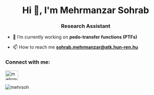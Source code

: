 <h1 align="center">Hi 👋, I'm Mehrmanzar Sohrab</h1>
<h3 align="center">Research Assistant</h3>

- 🔭 I’m currently working on **pedo-transfer functions (PTFs)**

- 📫 How to reach me **sohrab.mehrmanzar@atk.hun-ren.hu**

<h3 align="left">Connect with me:</h3>
<p align="left">
<a href="https://linkedin.com/in/mehrmanzar-sohrab-99690573" target="blank"><img align="center" src="https://raw.githubusercontent.com/rahuldkjain/github-profile-readme-generator/master/src/images/icons/Social/linked-in-alt.svg" alt="mehrmanzar-sohrab-99690573" height="30" width="40" /></a>
</p>

<p><img align="center" src="https://github-readme-stats.vercel.app/api/top-langs?username=mehrsoh&show_icons=true&locale=en&layout=compact" alt="mehrsoh" /></p>
